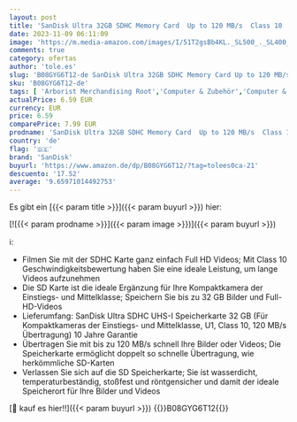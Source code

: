 ```yaml
---
layout: post
title: 'SanDisk Ultra 32GB SDHC Memory Card  Up to 120 MB/s  Class 10  UHS-I  V10'
date: 2023-11-09 06:11:09
image: 'https://m.media-amazon.com/images/I/51T2gsBb4KL._SL500_._SL400_.jpg'
comments: true
category: ofertas
author: 'tole.es'
slug: 'B08GYG6T12-de SanDisk Ultra 32GB SDHC Memory Card Up to 120 MB/s Class...'
sku: 'B08GYG6T12-de'
tags: [ 'Arborist Merchandising Root','Computer & Zubehör','Computer & Zubehör: Produkte mit Umwelt-Label','Datenspeicher','Externe Datenspeicher','SecureDigital-Cards','Self Service','Special Features Stores','Speicherkarten','a4cbee59-f823-40fe-831a-7de64f655f6f_0','a4cbee59-f823-40fe-831a-7de64f655f6f_1301','sandisk','🇩🇪', ]
actualPrice: 6.59 EUR
currency: EUR
price: 6.59
comparePrice: 7.99 EUR
prodname: 'SanDisk Ultra 32GB SDHC Memory Card  Up to 120 MB/s  Class 10  UHS-I  V10'
country: 'de'
flag: '🇩🇪'
brand: 'SanDisk'
buyurl: 'https://www.amazon.de/dp/B08GYG6T12/?tag=tolees0ca-21'
descuento: '17.52'
average: '9.65971014492753'
---
```


Es gibt ein [{{< param title >}}]({{< param buyurl >}}) hier:

[![{{< param prodname >}}]({{< param image >}})]({{< param buyurl >}})

ℹ️:

- Filmen Sie mit der SDHC Karte ganz einfach Full HD Videos; Mit Class 10 Geschwindigkeitsbewertung haben Sie eine ideale Leistung, um lange Videos aufzunehmen
- Die SD Karte ist die ideale Ergänzung für Ihre Kompaktkamera der Einstiegs- und Mittelklasse; Speichern Sie bis zu 32 GB Bilder und Full-HD-Videos
- Lieferumfang: SanDisk Ultra SDHC UHS-I Speicherkarte 32 GB (Für Kompaktkameras der Einstiegs- und Mittelklasse, U1, Class 10, 120 MB/s Übertragung) 10 Jahre Garantie
- Übertragen Sie mit bis zu 120 MB/s schnell Ihre Bilder oder Videos; Die Speicherkarte ermöglicht doppelt so schnelle Übertragung, wie herkömmliche SD-Karten
- Verlassen Sie sich auf die SD Speicherkarte; Sie ist wasserdicht, temperaturbeständig, stoßfest und röntgensicher und damit der ideale Speicherort für Ihre Bilder und Videos

[🛒 kauf es hier!!]({{< param buyurl >}})
{{<world>}}B08GYG6T12{{</world>}}
